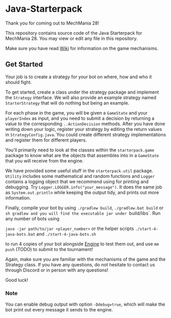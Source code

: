 # Java-Starterpack
Thank you for coming out to MechMania 28!

This repository contains source code of the Java Starterpack for MechMania 28. You may view or edit any file in this repository.

Make sure you have read [Wiki](https://github.com/MechMania-28/Wiki) for information on the game mechanisms.

## Get Started
Your job is to create a strategy for your bot on where, how and who it should fight. 

To get started, create a class under the strategy package and implement the `Strategy` interface. We will also provide an example strategy named `StarterStrategy` that will do nothing but being an example.

For each phase in the game, you will be given a `GameState` and your `playerIndex` as input, and you need to submit a decision by returning a value to the corresponding `..ActionDecision` methods. After you have done writing down your logic, register your strategy by editing the return values in `StrategyConfig.java`. You could create different strategy implementations and register them for different players.

You'll primarily need to look at the classes within the `starterpack.game` package to know what are the objects that assembles into in a `GameState` that you will receive from the engine. 

We have provided some useful stuff in the `starterpack.util` package. `Utility` includes some mathematical and random functions and `Logger` contains a logging object that we recommend using for printing and debugging. Try `Logger.LOGGER.info("your_message")`. It does the same job as `System.out.println` while keeping the output tidy, and prints out more information.

Finally, compile your bot by using `./gradlew build`, `./gradlew.bat build` or `sh gradlew and you will find the executable jar under `build/libs`. Run any number of bots using

`java -jar path/to/jar <player_number>` or the helper scripts `./start-4-java-bots.bat` and `./start-4-java-bots.sh`

to run 4 copies of your bot alongside [Engine](https://github.com/MechMania-28/Engine) to test them out, and use `mm push` (TODO) to submit to the tournament!

Again, make sure you are familiar with the mechanisms of the game and the Strategy class. If you have any questions, do not hesitate to contact us through Discord or in person with any questions!

Good luck!

### Note
You can enable debug output with option `-Ddebug=true`, which will make the bot print out every message it sends to the engine.
